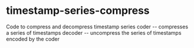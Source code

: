 timestamp-series-compress
=========================

Code to compress and decompress timestamp series
coder -- compresses a series of timestamps
decoder -- uncompress the series of timestamps encoded by the coder
